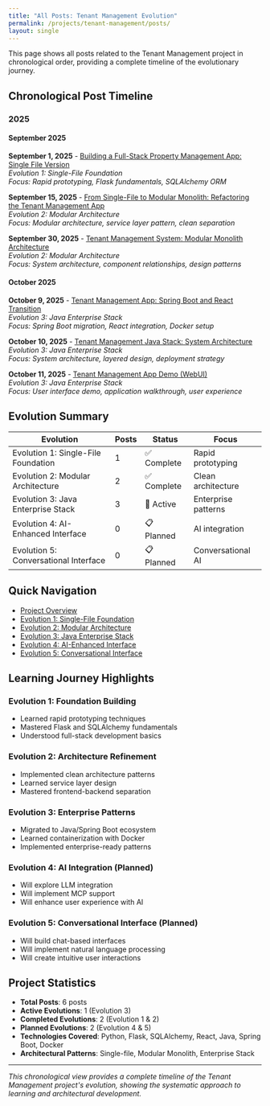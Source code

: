 ```yaml
---
title: "All Posts: Tenant Management Evolution"
permalink: /projects/tenant-management/posts/
layout: single
---
```


This page shows all posts related to the Tenant Management project in chronological order, providing a complete timeline of the evolutionary journey.

## Chronological Post Timeline

### 2025

#### September 2025

**September 1, 2025** - [Building a Full-Stack Property Management App: Single File Version](/learning/full-stack-development/python/tenant-management-app-singlefile/)  
*Evolution 1: Single-File Foundation*  
*Focus: Rapid prototyping, Flask fundamentals, SQLAlchemy ORM*

**September 15, 2025** - [From Single-File to Modular Monolith: Refactoring the Tenant Management App](/learning/architecture/refactoring/tenant-management-modular-monolith/)  
*Evolution 2: Modular Architecture*  
*Focus: Modular architecture, service layer pattern, clean separation*

**September 30, 2025** - [Tenant Management System: Modular Monolith Architecture](/learning/architecture/system-design/tenant-management-system-architecture/)  
*Evolution 2: Modular Architecture*  
*Focus: System architecture, component relationships, design patterns*

#### October 2025

**October 9, 2025** - [Tenant Management App: Spring Boot and React Transition](/learning/development/java/tenant-management-java-transition/)  
*Evolution 3: Java Enterprise Stack*  
*Focus: Spring Boot migration, React integration, Docker setup*

**October 10, 2025** - [Tenant Management Java Stack: System Architecture](/learning/architecture/system-design/tenant-management-java-architecture/)  
*Evolution 3: Java Enterprise Stack*  
*Focus: System architecture, layered design, deployment strategy*

**October 11, 2025** - [Tenant Management App Demo (WebUI)](/learning/development/demo/tenant-management-app-demo-webui/)  
*Evolution 3: Java Enterprise Stack*  
*Focus: User interface demo, application walkthrough, user experience*

## Evolution Summary

| Evolution | Posts | Status | Focus |
|-----------|-------|--------|-------|
| Evolution 1: Single-File Foundation | 1 | ✅ Complete | Rapid prototyping |
| Evolution 2: Modular Architecture | 2 | ✅ Complete | Clean architecture |
| Evolution 3: Java Enterprise Stack | 3 | 🔄 Active | Enterprise patterns |
| Evolution 4: AI-Enhanced Interface | 0 | 📋 Planned | AI integration |
| Evolution 5: Conversational Interface | 0 | 📋 Planned | Conversational AI |

## Quick Navigation

- [Project Overview](/projects/tenant-management/)
- [Evolution 1: Single-File Foundation](/projects/tenant-management/evolution-1/)
- [Evolution 2: Modular Architecture](/projects/tenant-management/evolution-2/)
- [Evolution 3: Java Enterprise Stack](/projects/tenant-management/evolution-3/)
- [Evolution 4: AI-Enhanced Interface](/projects/tenant-management/evolution-4/)
- [Evolution 5: Conversational Interface](/projects/tenant-management/evolution-5/)

## Learning Journey Highlights

### Evolution 1: Foundation Building
- Learned rapid prototyping techniques
- Mastered Flask and SQLAlchemy fundamentals
- Understood full-stack development basics

### Evolution 2: Architecture Refinement
- Implemented clean architecture patterns
- Learned service layer design
- Mastered frontend-backend separation

### Evolution 3: Enterprise Patterns
- Migrated to Java/Spring Boot ecosystem
- Learned containerization with Docker
- Implemented enterprise-ready patterns

### Evolution 4: AI Integration (Planned)
- Will explore LLM integration
- Will implement MCP support
- Will enhance user experience with AI

### Evolution 5: Conversational Interface (Planned)
- Will build chat-based interfaces
- Will implement natural language processing
- Will create intuitive user interactions

## Project Statistics

- **Total Posts**: 6 posts
- **Active Evolutions**: 1 (Evolution 3)
- **Completed Evolutions**: 2 (Evolution 1 & 2)
- **Planned Evolutions**: 2 (Evolution 4 & 5)
- **Technologies Covered**: Python, Flask, SQLAlchemy, React, Java, Spring Boot, Docker
- **Architectural Patterns**: Single-file, Modular Monolith, Enterprise Stack

---

*This chronological view provides a complete timeline of the Tenant Management project's evolution, showing the systematic approach to learning and architectural development.*
